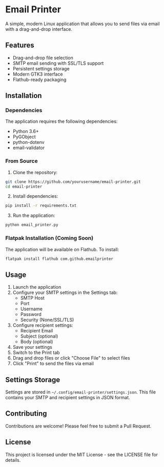 # Email Printer

A simple, modern Linux application that allows you to send files via email with a drag-and-drop interface.

## Features

- Drag-and-drop file selection
- SMTP email sending with SSL/TLS support
- Persistent settings storage
- Modern GTK3 interface
- Flathub-ready packaging

## Installation

### Dependencies

The application requires the following dependencies:

- Python 3.6+
- PyGObject
- python-dotenv
- email-validator

### From Source

1. Clone the repository:
```bash
git clone https://github.com/yourusername/email-printer.git
cd email-printer
```

2. Install dependencies:
```bash
pip install -r requirements.txt
```

3. Run the application:
```bash
python email_printer.py
```

### Flatpak Installation (Coming Soon)

The application will be available on Flathub. To install:

```bash
flatpak install flathub com.github.emailprinter
```

## Usage

1. Launch the application
2. Configure your SMTP settings in the Settings tab:
   - SMTP Host
   - Port
   - Username
   - Password
   - Security (None/SSL/TLS)
3. Configure recipient settings:
   - Recipient Email
   - Subject (optional)
   - Body (optional)
4. Save your settings
5. Switch to the Print tab
6. Drag and drop files or click "Choose File" to select files
7. Click "Print" to send the files via email

## Settings Storage

Settings are stored in `~/.config/email-printer/settings.json`. This file contains your SMTP and recipient settings in JSON format.

## Contributing

Contributions are welcome! Please feel free to submit a Pull Request.

## License

This project is licensed under the MIT License - see the LICENSE file for details. 